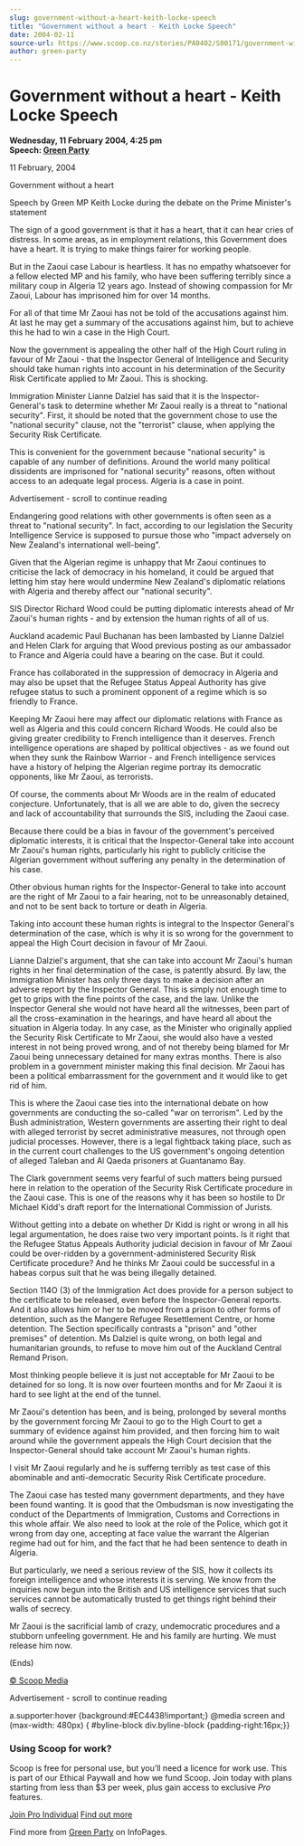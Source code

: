 ```yaml
---
slug: government-without-a-heart-keith-locke-speech
title: "Government without a heart - Keith Locke Speech"
date: 2004-02-11
source-url: https://www.scoop.co.nz/stories/PA0402/S00171/government-without-a-heart-keith-locke-speech.htm
author: green-party
---
```

Government without a heart - Keith Locke Speech
===============================================

**Wednesday, 11 February 2004, 4:25 pm**  
**Speech: [Green Party](https://info.scoop.co.nz/Green_Party)**

11 February, 2004

Government without a heart

Speech by Green MP Keith Locke during the debate on the Prime Minister's statement

The sign of a good government is that it has a heart, that it can hear cries of distress. In some areas, as in employment relations, this Government does have a heart. It is trying to make things fairer for working people.

But in the Zaoui case Labour is heartless. It has no empathy whatsoever for a fellow elected MP and his family, who have been suffering terribly since a military coup in Algeria 12 years ago. Instead of showing compassion for Mr Zaoui, Labour has imprisoned him for over 14 months.

For all of that time Mr Zaoui has not be told of the accusations against him. At last he may get a summary of the accusations against him, but to achieve this he had to win a case in the High Court.

Now the government is appealing the other half of the High Court ruling in favour of Mr Zaoui - that the Inspector General of Intelligence and Security should take human rights into account in his determination of the Security Risk Certificate applied to Mr Zaoui. This is shocking.

Immigration Minister Lianne Dalziel has said that it is the Inspector-General's task to determine whether Mr Zaoui really is a threat to "national security". First, it should be noted that the government chose to use the "national security" clause, not the "terrorist" clause, when applying the Security Risk Certificate.

This is convenient for the government because "national security" is capable of any number of definitions. Around the world many political dissidents are imprisoned for "national security" reasons, often without access to an adequate legal process. Algeria is a case in point.

Advertisement - scroll to continue reading





Endangering good relations with other governments is often seen as a threat to "national security". In fact, according to our legislation the Security Intelligence Service is supposed to pursue those who "impact adversely on New Zealand's international well-being".

Given that the Algerian regime is unhappy that Mr Zaoui continues to criticise the lack of democracy in his homeland, it could be argued that letting him stay here would undermine New Zealand's diplomatic relations with Algeria and thereby affect our "national security".

SIS Director Richard Wood could be putting diplomatic interests ahead of Mr Zaoui's human rights - and by extension the human rights of all of us.

Auckland academic Paul Buchanan has been lambasted by Lianne Dalziel and Helen Clark for arguing that Wood previous posting as our ambassador to France and Algeria could have a bearing on the case. But it could.

France has collaborated in the suppression of democracy in Algeria and may also be upset that the Refugee Status Appeal Authority has give refugee status to such a prominent opponent of a regime which is so friendly to France.

Keeping Mr Zaoui here may affect our diplomatic relations with France as well as Algeria and this could concern Richard Woods. He could also be giving greater credibility to French intelligence than it deserves. French intelligence operations are shaped by political objectives - as we found out when they sunk the Rainbow Warrior - and French intelligence services have a history of helping the Algerian regime portray its democratic opponents, like Mr Zaoui, as terrorists.

Of course, the comments about Mr Woods are in the realm of educated conjecture. Unfortunately, that is all we are able to do, given the secrecy and lack of accountability that surrounds the SIS, including the Zaoui case.

Because there could be a bias in favour of the government's perceived diplomatic interests, it is critical that the Inspector-General take into account Mr Zaoui's human rights, particularly his right to publicly criticise the Algerian government without suffering any penalty in the determination of his case.

Other obvious human rights for the Inspector-General to take into account are the right of Mr Zaoui to a fair hearing, not to be unreasonably detained, and not to be sent back to torture or death in Algeria.

Taking into account these human rights is integral to the Inspector General's determination of the case, which is why it is so wrong for the government to appeal the High Court decision in favour of Mr Zaoui.

Lianne Dalziel's argument, that she can take into account Mr Zaoui's human rights in her final determination of the case, is patently absurd. By law, the Immigration Minister has only three days to make a decision after an adverse report by the Inspector General. This is simply not enough time to get to grips with the fine points of the case, and the law. Unlike the Inspector General she would not have heard all the witnesses, been part of all the cross-examination in the hearings, and have heard all about the situation in Algeria today. In any case, as the Minister who originally applied the Security Risk Certificate to Mr Zaoui, she would also have a vested interest in not being proved wrong, and of not thereby being blamed for Mr Zaoui being unnecessary detained for many extras months. There is also problem in a government minister making this final decision. Mr Zaoui has been a political embarrassment for the government and it would like to get rid of him.

This is where the Zaoui case ties into the international debate on how governments are conducting the so-called "war on terrorism". Led by the Bush administration, Western governments are asserting their right to deal with alleged terrorist by secret administrative measures, not through open judicial processes. However, there is a legal fightback taking place, such as in the current court challenges to the US government's ongoing detention of alleged Taleban and Al Qaeda prisoners at Guantanamo Bay.

The Clark government seems very fearful of such matters being pursued here in relation to the operation of the Security Risk Certificate procedure in the Zaoui case. This is one of the reasons why it has been so hostile to Dr Michael Kidd's draft report for the International Commission of Jurists.

Without getting into a debate on whether Dr Kidd is right or wrong in all his legal argumentation, he does raise two very important points. Is it right that the Refugee Status Appeals Authority judicial decision in favour of Mr Zaoui could be over-ridden by a government-administered Security Risk Certificate procedure? And he thinks Mr Zaoui could be successful in a habeas corpus suit that he was being illegally detained.

Section 114O (3) of the Immigration Act does provide for a person subject to the certificate to be released, even before the Inspector-General reports. And it also allows him or her to be moved from a prison to other forms of detention, such as the Mangere Refugee Resettlement Centre, or home detention. The Section specifically contrasts a "prison" and "other premises" of detention. Ms Dalziel is quite wrong, on both legal and humanitarian grounds, to refuse to move him out of the Auckland Central Remand Prison.

Most thinking people believe it is just not acceptable for Mr Zaoui to be detained for so long. It is now over fourteen months and for Mr Zaoui it is hard to see light at the end of the tunnel.

Mr Zaoui's detention has been, and is being, prolonged by several months by the government forcing Mr Zaoui to go to the High Court to get a summary of evidence against him provided, and then forcing him to wait around while the government appeals the High Court decision that the Inspector-General should take account Mr Zaoui's human rights.

I visit Mr Zaoui regularly and he is sufferng terribly as test case of this abominable and anti-democratic Security Risk Certificate procedure.

The Zaoui case has tested many government departments, and they have been found wanting. It is good that the Ombudsman is now investigating the conduct of the Departments of Immigration, Customs and Corrections in this whole affair. We also need to look at the role of the Police, which got it wrong from day one, accepting at face value the warrant the Algerian regime had out for him, and the fact that he had been sentence to death in Algeria.

But particularly, we need a serious review of the SIS, how it collects its foreign intelligence and whose interests it is serving. We know from the inquiries now begun into the British and US intelligence services that such services cannot be automatically trusted to get things right behind their walls of secrecy.

Mr Zaoui is the sacrificial lamb of crazy, undemocratic procedures and a stubborn unfeeling government. He and his family are hurting. We must release him now.

(Ends)

  

[© Scoop Media](http://www.scoop.co.nz/about/terms.html)  

Advertisement - scroll to continue reading



a.supporter:hover {background:#EC4438!important;} @media screen and (max-width: 480px) { #byline-block div.byline-block {padding-right:16px;}}

### Using Scoop for work?

Scoop is free for personal use, but you’ll need a licence for work use. This is part of our Ethical Paywall and how we fund Scoop. Join today with plans starting from less than $3 per week, plus gain access to exclusive _Pro_ features.  
  
[Join Pro Individual](https://pro.scoop.co.nz/Individual/?from=ProIn24) [Find out more](https://pro.scoop.co.nz/using-scoop-for-work/?from=ProIn24)

Find more from [Green Party](https://info.scoop.co.nz/Green_Party) on InfoPages.